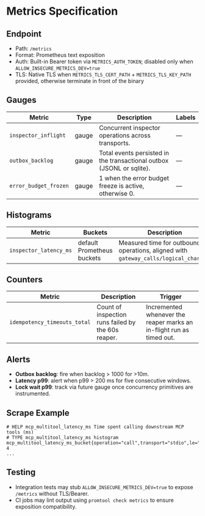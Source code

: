 # Metrics Specification

## Endpoint
- Path: `/metrics`
- Format: Prometheus text exposition
- Auth: Built-in Bearer token via `METRICS_AUTH_TOKEN`; disabled only when `ALLOW_INSECURE_METRICS_DEV=true`
- TLS: Native TLS when `METRICS_TLS_CERT_PATH` + `METRICS_TLS_KEY_PATH` provided, otherwise terminate in front of the binary

## Gauges
| Metric | Type | Description | Labels |
| --- | --- | --- | --- |
| `inspector_inflight` | gauge | Concurrent inspector operations across transports. | — |
| `outbox_backlog` | gauge | Total events persisted in the transactional outbox (JSONL or sqlite). | — |
| `error_budget_frozen` | gauge | 1 when the error budget freeze is active, otherwise 0. | — |

## Histograms
| Metric | Buckets | Description | Labels |
| --- | --- | --- | --- |
| `inspector_latency_ms` | default Prometheus buckets | Measured time for outbound operations, aligned with `gateway_calls/logical_charges`. | `operation`, `transport` |

## Counters
| Metric | Description | Trigger |
| --- | --- | --- |
| `idempotency_timeouts_total` | Count of inspection runs failed by the 60s reaper. | Incremented whenever the reaper marks an in-flight run as timed out. |

## Alerts
- **Outbox backlog**: fire when backlog > 1000 for >10m.
- **Latency p99**: alert when p99 > 200 ms for five consecutive windows.
- **Lock wait p99**: track via future gauge once concurrency primitives are instrumented.

## Scrape Example
```
# HELP mcp_multitool_latency_ms Time spent calling downstream MCP tools (ms)
# TYPE mcp_multitool_latency_ms histogram
mcp_multitool_latency_ms_bucket{operation="call",transport="stdio",le="50"} 4
...
```

## Testing
- Integration tests may stub `ALLOW_INSECURE_METRICS_DEV=true` to expose `/metrics` without TLS/Bearer.
- CI jobs may lint output using `promtool check metrics` to ensure exposition compatibility.
